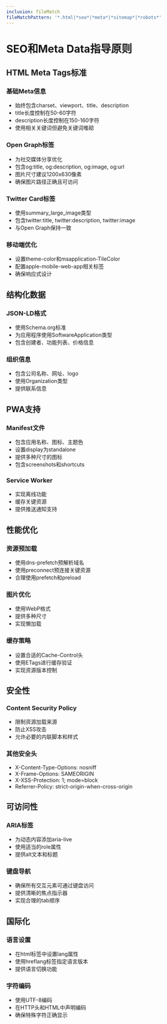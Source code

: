 ```yaml
---
inclusion: fileMatch
fileMatchPattern: '*.html|*seo*|*meta*|*sitemap*|*robots*'
---
```


# SEO和Meta Data指导原则

## HTML Meta Tags标准

### 基础Meta信息
- 始终包含charset、viewport、title、description
- title长度控制在50-60字符
- description长度控制在150-160字符
- 使用相关关键词但避免关键词堆砌

### Open Graph标签
- 为社交媒体分享优化
- 包含og:title, og:description, og:image, og:url
- 图片尺寸建议1200x630像素
- 确保图片路径正确且可访问

### Twitter Card标签
- 使用summary_large_image类型
- 包含twitter:title, twitter:description, twitter:image
- 与Open Graph保持一致

### 移动端优化
- 设置theme-color和msapplication-TileColor
- 配置apple-mobile-web-app相关标签
- 确保响应式设计

## 结构化数据

### JSON-LD格式
- 使用Schema.org标准
- 为应用程序使用SoftwareApplication类型
- 包含创建者、功能列表、价格信息

### 组织信息
- 包含公司名称、网址、logo
- 使用Organization类型
- 提供联系信息

## PWA支持

### Manifest文件
- 包含应用名称、图标、主题色
- 设置display为standalone
- 提供多种尺寸的图标
- 包含screenshots和shortcuts

### Service Worker
- 实现离线功能
- 缓存关键资源
- 提供推送通知支持

## 性能优化

### 资源预加载
- 使用dns-prefetch预解析域名
- 使用preconnect预连接关键资源
- 合理使用prefetch和preload

### 图片优化
- 使用WebP格式
- 提供多种尺寸
- 实现懒加载

### 缓存策略
- 设置合适的Cache-Control头
- 使用ETags进行缓存验证
- 实现资源版本控制

## 安全性

### Content Security Policy
- 限制资源加载来源
- 防止XSS攻击
- 允许必要的内联脚本和样式

### 其他安全头
- X-Content-Type-Options: nosniff
- X-Frame-Options: SAMEORIGIN
- X-XSS-Protection: 1; mode=block
- Referrer-Policy: strict-origin-when-cross-origin

## 可访问性

### ARIA标签
- 为动态内容添加aria-live
- 使用适当的role属性
- 提供alt文本和标题

### 键盘导航
- 确保所有交互元素可通过键盘访问
- 提供清晰的焦点指示器
- 实现合理的tab顺序

## 国际化

### 语言设置
- 在html标签中设置lang属性
- 使用hreflang标签指定语言版本
- 提供语言切换功能

### 字符编码
- 使用UTF-8编码
- 在HTTP头和HTML中声明编码
- 确保特殊字符正确显示